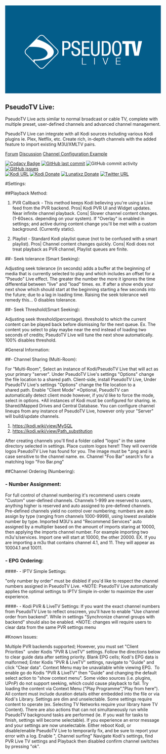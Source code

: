 ![](https://raw.githubusercontent.com/PseudoTV/PseudoTV_Artwork/master/PseudoTV%20Live/Flat/PTVL%20-%20Metro%20-%20Fanart%20(1).png)

## PseudoTV Live:

PseudoTV Live acts similar to normal broadcast or cable TV, complete with multiple preset, user-defined channels and advanced channel management.

PseudoTV Live can integrate with all Kodi sources including various Kodi plugins ie. Plex, Netflix, etc.
Create rich, in-depth channels with the added feature to import existing M3U/XMLTV pairs.

[Forum](https://forum.kodi.tv/showthread.php?tid=355549)
[Discussion](https://forum.kodi.tv/showthread.php?tid=346803)
[Channel Configuration Example](https://rawhttps://github.com/PseudoTV/PseudoTV_Live/raw/master/plugin.video.pseudotv.live/channels.json.githubusercontent.com/PseudoTV/PseudoTV_Live/master/channels.json)

[![Codacy Badge](https://img.shields.io/codacy/grade/efcc007bd689449f8cf89569ac6a311b.svg?style=flat-square)](https://www.codacy.com/app/PseudoTV/PseudoTV_Live/dashboard)
[![GitHub last commit](https://img.shields.io/github/last-commit/PseudoTV/PseudoTV_Live.svg?style=flat-square)](https://github.com/PseudoTV/PseudoTV_Live/commits/master)
![GitHub commit activity](https://img.shields.io/github/commit-activity/m/PseudoTV/PseudoTV_Live.svg?color=red&style=flat-square)
[![GitHub issues](https://img.shields.io/github/issues/PseudoTV/PseudoTV_Live.svg?style=flat-square)](https://github.com/PseudoTV/PseudoTV_Live/issues)  
[![Kodi URL](https://img.shields.io/badge/Supports-Kodi%2019-blue.svg?style=flat-square)](https://kodi.tv/download)
[![Kodi Donate](https://img.shields.io/badge/Donate-Kodi-blue.svg?style=flat-square)](https://kodi.tv/contribute/donate)
[![Lunatixz Donate](https://img.shields.io/badge/Coffee-Lunatixz-blue.svg?style=flat-square)](https://www.buymeacoffee.com/Lunatixz)
[![Twitter URL](https://img.shields.io/twitter/follow/PseudoTV_Live.svg?color=blue&label=%40PseudoTV_Live&style=flat-square)](https://twitter.com/PseudoTV_Live) 


#Settings:

##Playback Method: 

1) PVR Callback - This method keeps Kodi believing you're using a Live feed from the PVR backend. Pros| Kodi PVR UI and Widget updates. Near infinite channel playback. Cons| Slower channel content changes. (1-60secs. depending on your system). If "Overlay" is enabled in settings; and active during content change you'll be met with a custom background. (Currently static).

2) Playlist - Standard Kodi playlist queue (not to be confused with a smart playlist). Pros| Channel content changes quickly. Cons| Kodi does not treat playback as PVR channel, Playlist queues are finite.

##- Seek tolerance (Smart Seeking):

Adjusting seek tolerance (in seconds) adds a buffer at the beginning of media that is currently selected to play and which includes an offset for a "Pseudo" Live effect. The greater the number the more it ignores the time differential between "live" and "load" times.
ex. If after a show ends your next show which should start at the beginning starting a few seconds into the future; due to a lag in loading time. Raising the seek tolerance well remedy this... 0 disables tolerance.

##- Seek Threshold(Smart Seeking):

Adjusting seek threshold(percentage). threshold to which the current content can be played back before dismissing for the next queue. Ex. The content you select to play maybe near the end instead of loading two seconds of credits; PseudoTV Live will tune the next show automatically. 100% disables threshold.


#General Information:

##- Channel Sharing (Multi-Room):

For "Multi-Room", Select an instance of Kodi/PseudoTV Live that will act as your primary "server". Under PseudoTV Live's settings "Options" change the file location to a shared path. Client-side, install PseudoTV Live, Under PseudoTV Live's settings "Options" change the file location to a shared path. Enable "Client Mode" *Optional, PseudoTV can automatically detect client mode however, if you'd like to force the mode, select in options. *All instances of Kodi must be configured for sharing. ie. Shared/Mapped Drives and Central Database. You can configure channel lineups from any instance of PseudoTV Live, however only your "Server" will build/update channels. 

1. https://kodi.wiki/view/MySQL 
1. https://kodi.wiki/view/Path_substitution 

After creating channels you'll find a folder called "logos" in the same directory selected in settings. Place custom logos here!! They will override logos PseudoTV Live has found for you. The image must be *.png and is case sensitive to the channel name. ex. Channel "Foo Bar" search's for a matching logo "Foo Bar.png"

##Channel Ordering (Numbering):

### - Number Assignment:

For full control of channel numbering it's recommend users create "Custom" user-defined channels. Channels 1-999 are reserved to users, anything higher is reserved and auto assigned to pre-defined channels.
Pre-defined channels yield no control over numbering; numbers are auto assign by type (ranging from channels 1000-9999), using lowest available number by type.
Imported M3U's and "Recommend Services" auto assigned by a multiplier based on the amount of imports staring at 10000, then applying the imports channel number. For example importing two m3u's/services. Import one will start at 10000, the other 20000. EX. If you are importing a m3u that contains channel 4.1, and 11. They will appear as 10004.1 and 10011.

### - EPG Ordering:

####- - IPTV Simple Settings:

"only number by order" must be disbled if you'd like to respect the channel numbers assigned in PseudoTV Live.
*NOTE: PseudoTV Live automatically applies the optimal settings to IPTV Simple in-order to maximize the user experience.

####- - Kodi PVR & LiveTV Settings:
If you want the exact channel numbers from PseudoTV Live to reflect onscreen, you'll have to enable "Use channel order from backend". While in settings "Synchronize channel groups with backend" should also be enabled.
*NOTE: changes will require users to clear data from the same PVR settings menu


#Known Issues:

Multiple PVR backends supported; However, you must set "Client Priorities"  under Kodis "PVR & LiveTV" settings. Follow the directions below to clear guide data after setting priority.
Blank EPG cells; Kodi's EPG data is malformed; Enter Kodis "PVR & LiveTV" settings, navigate to "Guide" and click "Clear data".
Context Menu may be unavailable while viewing EPG.  To enable go do Kodis "PVR & LiveTV" then "Guide" and changing the default select action to "show context menu".
Some video sources (i.e. plugins, UPnP) do not support seeking, which could cause playback to fail. Try loading the content via Context Menu ("Play Programme","Play from here").
All content must include duration details either embedded into the file or via Kodi's Library.
Settings are dim and unselectable. Some settings require content to operate (ex. Selecting TV Networks require your library have TV Content). There are also actions that can not simultaneously run while PseudoTV background tasks are performed (ie. If you wait for tasks to finish, settings will become selectable). If you experience an error message and your settings are now unselectable. Either reboot Kodi, or disable/enable PseudoTV Live to temporarily fix, and be sure to report your error with a log.
Enable ", Channel surfing" Navigate Kodi's settings, find PVR Live TV settings and Playback then disabled confirm channel switches by pressing "ok".
